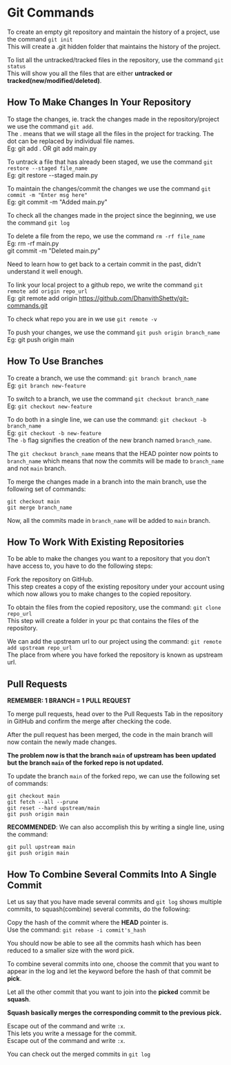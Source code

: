 # Git Commands

To create an empty git repository and maintain the history of a project, use the command `git init` <br>
This will create a .git hidden folder that maintains the history of the project.<br>

To list all the untracked/tracked files in the repository, use the command `git status` <br>
This will show you all the files that are either **untracked or tracked(new/modified/deleted)**.<br>

## How To Make Changes In Your Repository

To stage the changes, ie. track the changes made in the repository/project we use the command `git add`.<br>
The . means that we will stage all the files in the project for tracking. The dot can be replaced by individual file names.<br>
Eg: git add . OR git add main.py<br>

To untrack a file that has already been staged, we use the command `git restore --staged file_name`<br>
Eg: git restore --staged main.py<br>

To maintain the changes/commit the changes we use the command `git commit -m "Enter msg here"`<br>
Eg: git commit -m "Added main.py"<br>

To check all the changes made in the project since the beginning, we use the command `git log`<br>

To delete a file from the repo, we use the command `rm -rf file_name`<br>
Eg: rm -rf main.py<br>
git commit -m "Deleted main.py"<br>

Need to learn how to get back to a certain commit in the past, didn't understand it well enough.<br>

To link your local project to a github repo, we write the command `git remote add origin repo_url`<br>
Eg: git remote add origin https://github.com/DhanvithShetty/git-commands.git <br>

To check what repo you are in we use `git remote -v`<br>

To push your changes, we use the command `git push origin branch_name`<br>
Eg: git push origin main<br>

## How To Use Branches

To create a branch, we use the command: `git branch branch_name` <br>
Eg: `git branch new-feature`<br>

To switch to a branch, we use the command `git checkout branch_name` <br>
Eg: `git checkout new-feature`<br>

To do both in a single line, we can use the command: `git checkout -b branch_name` <br>
Eg: `git checkout -b new-feature` <br>
The `-b` flag signifies the creation of the new branch named `branch_name`.<br>

The `git checkout branch_name` means that the HEAD pointer now points to `branch_name` which means that now the commits will be made to `branch_name` and not `main` branch.<br>

To merge the changes made in a branch into the main branch, use the following set of commands:<br>

```
git checkout main
git merge branch_name
```

Now, all the commits made in `branch_name` will be added to `main` branch.<br>

## How To Work With Existing Repositories

To be able to make the changes you want to a repository that you don't have access to, you have to do the following steps:<br>

Fork the repository on GitHub. <br>
This step creates a copy of the existing repository under your account using which now allows you to make changes to the copied repository.<br>

To obtain the files from the copied repository, use the command: `git clone repo_url`<br>
This step will create a folder in your pc that contains the files of the repository.<br>

We can add the upstream url to our project using the command: `git remote add upstream repo_url`<br>
The place from where you have forked the repository is known as upstream url.<br>

## Pull Requests

**REMEMBER: 1 BRANCH = 1 PULL REQUEST**

To merge pull requests, head over to the Pull Requests Tab in the repository in GitHub and confirm the merge after checking the code.<br>

After the pull request has been merged, the code in the main branch will now contain the newly made changes.<br>

**The problem now is that the branch `main` of upstream has been updated but the branch `main` of the forked repo is not updated.** <br>

To update the branch `main` of the forked repo, we can use the following set of commands:<br>

```
git checkout main
git fetch --all --prune
git reset --hard upstream/main
git push origin main
```

**RECOMMENDED**: We can also accomplish this by writing a single line, using the command:<br>

```
git pull upstream main
git push origin main
```

## How To Combine Several Commits Into A Single Commit

Let us say that you have made several commits and `git log` shows multiple commits, to squash(combine) several commits, do the following:<br>

Copy the hash of the commit where the **HEAD** pointer is.<br>
Use the command: `git rebase -i commit's_hash`<br>

You should now be able to see all the commits hash which has been reduced to a smaller size with the word pick.<br>

To combine several commits into one, choose the commit that you want to appear in the log and let the keyword before the hash of that commit be **pick**.<br>

Let all the other commit that you want to join into the **picked** commit be **squash**.<br>

**Squash basically merges the corresponding commit to the previous pick.**

Escape out of the command and write `:x`. <br>
This lets you write a message for the commit.<br>
Escape out of the command and write `:x`. <br>

You can check out the merged commits in `git log`<br>